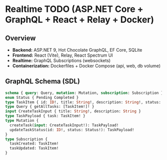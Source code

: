 # Realtime TODO (ASP.NET Core + GraphQL + React + Relay + Docker)

## Overview
- **Backend:** ASP.NET 9, Hot Chocolate GraphQL, EF Core, SQLite
- **Frontend:** React (Vite), Relay, React Spectrum UI
- **Realtime:** GraphQL Subscriptions (websockets)
- **Containerization:** Dockerfiles + Docker Compose (api, web, db volume)

## GraphQL Schema (SDL)
```graphql
schema { query: Query, mutation: Mutation, subscription: Subscription }
enum Status { Pending Completed }
type TaskItem { id: ID!, title: String!, description: String!, status: Status! }
type Query { getAllTasks: [TaskItem!]! }
input CreateTaskInput { title: String!, description: String }
type TaskPayload { task: TaskItem! }
type Mutation {
  createTask(input: CreateTaskInput!): TaskPayload!
  updateTaskStatus(id: ID!, status: Status!): TaskPayload!
}
type Subscription {
  taskCreated: TaskItem!
  taskUpdated: TaskItem!
}
